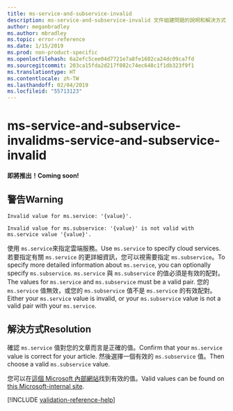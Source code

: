 ```yaml
---
title: ms-service-and-subservice-invalid
description: ms-service-and-subservice-invalid 文件組建問題的說明和解決方式
author: meganbradley
ms.author: mbradley
ms.topic: error-reference
ms.date: 1/15/2019
ms.prod: non-product-specific
ms.openlocfilehash: 6a2efc5cee04d7721e7a8fe1602ca24dc09ca7fd
ms.sourcegitcommit: 203ca15fda2d217f082c74ec648c1f1db323f9f1
ms.translationtype: HT
ms.contentlocale: zh-TW
ms.lasthandoff: 02/04/2019
ms.locfileid: "55713123"
---
```

# <a name="ms-service-and-subservice-invalid"></a><span data-ttu-id="b33c9-103">ms-service-and-subservice-invalid</span><span class="sxs-lookup"><span data-stu-id="b33c9-103">ms-service-and-subservice-invalid</span></span>

<span data-ttu-id="b33c9-104">**即將推出！**</span><span class="sxs-lookup"><span data-stu-id="b33c9-104">**Coming soon!**</span></span>

## <a name="warning"></a><span data-ttu-id="b33c9-105">警告</span><span class="sxs-lookup"><span data-stu-id="b33c9-105">Warning</span></span>

`Invalid value for ms.service: '{value}'.`

`Invalid value for ms.subservice: '{value}' is not valid with ms.service value '{value}'.`

<span data-ttu-id="b33c9-106">使用 `ms.service`來指定雲端服務。</span><span class="sxs-lookup"><span data-stu-id="b33c9-106">Use `ms.service` to specify cloud services.</span></span> <span data-ttu-id="b33c9-107">若要指定有關 `ms.service` 的更詳細資訊，您可以視需要指定 `ms.subservice`。</span><span class="sxs-lookup"><span data-stu-id="b33c9-107">To specify more detailed information about `ms.service`, you can optionally specify `ms.subservice`.</span></span> <span data-ttu-id="b33c9-108">`ms.service` 與 `ms.subservice` 的值必須是有效的配對。</span><span class="sxs-lookup"><span data-stu-id="b33c9-108">The values for `ms.service` and `ms.subservice` must be a valid pair.</span></span> <span data-ttu-id="b33c9-109">您的 `ms.service` 值無效，或您的 `ms.subservice` 值不是 `ms.service` 的有效配對。</span><span class="sxs-lookup"><span data-stu-id="b33c9-109">Either your `ms.service` value is invalid, or your `ms.subservice` value is not a valid pair with your `ms.service`.</span></span>

## <a name="resolution"></a><span data-ttu-id="b33c9-110">解決方式</span><span class="sxs-lookup"><span data-stu-id="b33c9-110">Resolution</span></span>

<span data-ttu-id="b33c9-111">確認 `ms.service` 值對您的文章而言是正確的值。</span><span class="sxs-lookup"><span data-stu-id="b33c9-111">Confirm that your `ms.service` value is correct for your article.</span></span> <span data-ttu-id="b33c9-112">然後選擇一個有效的 `ms.subservice` 值。</span><span class="sxs-lookup"><span data-stu-id="b33c9-112">Then choose a valid `ms.subservice` value.</span></span>

<span data-ttu-id="b33c9-113">您可以在[這個 Microsoft 內部網站](https://docsmetadatatool.azurewebsites.net/whitelists)找到有效的值。</span><span class="sxs-lookup"><span data-stu-id="b33c9-113">Valid values can be found on [this Microsoft-internal site](https://docsmetadatatool.azurewebsites.net/whitelists).</span></span>

<!--make sure to add this file to your includes folder and verify the path-->
[!INCLUDE [validation-reference-help](includes/validation-reference-help.md)]
